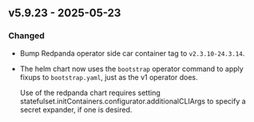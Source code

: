 ## v5.9.23 - 2025-05-23
### Changed
* Bump Redpanda operator side car container tag to `v2.3.10-24.3.14`.
* The helm chart now uses the `bootstrap` operator command to apply fixups to `bootstrap.yaml`, just as the v1 operator does.

  Use of the redpanda chart requires setting statefulset.initContainers.configurator.additionalCLIArgs to specify a secret expander, if one is desired.
